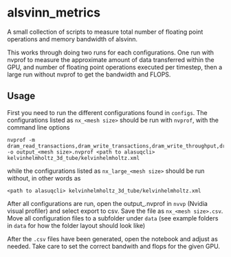 # alsvinn_metrics

A small collection of scripts to measure total number of floating point operations and memory bandwidth of alsvinn.

This works through doing two runs for each configurations. One run with nvprof to measure the approximate amount of data transferred within the GPU, and number of floating point operations executed per timestep, then a large run without nvprof to get the bandwidth and FLOPS.

## Usage
First you need to run the different configurations found in ```configs```. The configurations listed as ```nx_<mesh size>``` should be run with ```nvprof```, with the command line options

    nvprof -m dram_read_transactions,dram_write_transactions,dram_write_throughput,dram_read_throughput,flop_count_dp,flop_count_sp -o output_<mesh size>.nvprof <path to alasuqcli> kelvinhelmholtz_3d_tube/kelvinhelmholtz.xml

while the configurations listed as ```nx_large_<mesh size>``` should be run without, in other words as

    <path to alasuqcli> kelvinhelmholtz_3d_tube/kelvinhelmholtz.xml

After all configurations are run, open the output_<mesh size>.nvprof in ```nvvp``` (Nvidia visual profiler) and select export to csv. Save the file as ```nx_<mesh size>.csv```. Move all configuration files to a subfolder under ```data``` (see example folders in ```data``` for how the folder layout should look like)

After the ```.csv``` files have been generated, open the notebook and adjust as needed. Take care to set the correct bandwith and flops for the given GPU.